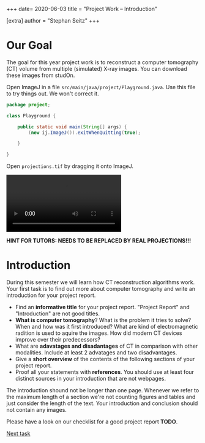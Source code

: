+++
date= 2020-06-03
title = "Project Work – Introduction"

[extra]
author = "Stephan Seitz"
+++

# Our Goal

The goal for this year project work is to reconstruct a computer tomography (CT) volume from multiple (simulated) X-ray images.
You can download these images from studOn.

Open ImageJ in a file `src/main/java/project/Playground.java`. Use this file to try things out. We won't correct it.

```java
package project;

class Playground {

    public static void main(String[] args) {
        (new ij.ImageJ()).exitWhenQuitting(true);

    }

}
```

Open `projections.tif` by dragging it onto ImageJ.

<video controls loop>
  <source src="../drag_drop.webm" type="video/webm">
</video> 

**HINT FOR TUTORS: NEEDS TO BE REPLACED BY REAL PROJECTIONS!!!**

# Introduction

During this semester we will learn how CT reconstruction algorithms work.
Your first task is to find out more about computer tomography and write an introduction for your project report.

- Find an **informative title** for your project report. "Project Report" and "Introduction" are not good titles.
- **What is computer tomography**?
  What is the problem it tries to solve? When and how was it first introduced?
  What are kind of electromagnetic radition is used to aquire the images.
  How did modern CT devices improve over their predecessors?
- What are **adavatages and disadantages** of CT in comparison with other modalities. Include at least 2 advatages and
  two disadvantages.
- Give a **short overview** of the contents of the following sections of your project report.
- Proof all your statements with **references**. You should use at least four distinct sources in your introduction that are
  not webpages.

The introduction shound not be longer than one page. 
Whenever we refer to the maximum length of a section we're not counting figures and tables and just consider the length
of the text. Your introduction and conclusion should not contain any images.

Please have a look on our checklist for a good project report **TODO**.

[Next task](../volume)

